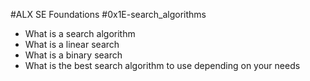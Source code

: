 #ALX SE Foundations #0x1E-search_algorithms

- What is a search algorithm
- What is a linear search
- What is a binary search
- What is the best search algorithm to use depending on your needs
